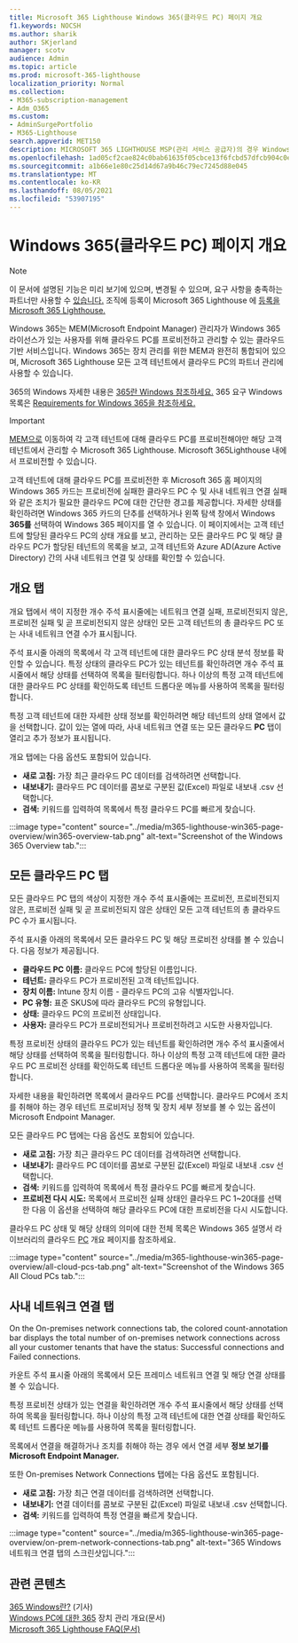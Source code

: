 ```yaml
---
title: Microsoft 365 Lighthouse Windows 365(클라우드 PC) 페이지 개요
f1.keywords: NOCSH
ms.author: sharik
author: SKjerland
manager: scotv
audience: Admin
ms.topic: article
ms.prod: microsoft-365-lighthouse
localization_priority: Normal
ms.collection:
- M365-subscription-management
- Adm_O365
ms.custom:
- AdminSurgePortfolio
- M365-Lighthouse
search.appverid: MET150
description: MICROSOFT 365 LIGHTHOUSE MSP(관리 서비스 공급자)의 경우 Windows 365(클라우드 PC) 페이지에 대해 자세히 알아보십시오.
ms.openlocfilehash: 1ad05cf2cae824c0bab61635f05cbce13f6fcbd57dfcb904c0e53fd3b25e9ab0
ms.sourcegitcommit: a1b66e1e80c25d14d67a9b46c79ec7245d88e045
ms.translationtype: MT
ms.contentlocale: ko-KR
ms.lasthandoff: 08/05/2021
ms.locfileid: "53907195"
---
```

# <a name="windows-365-cloud-pcs-page-overview"></a>Windows 365(클라우드 PC) 페이지 개요  

> [!NOTE]
> 이 문서에 설명된 기능은 미리 보기에 있으며, 변경될 수 있으며, 요구 사항을 충족하는 파트너만 사용할 수 [있습니다.](m365-lighthouse-requirements.md) 조직에 등록이 Microsoft 365 Lighthouse 에 [등록을 Microsoft 365 Lighthouse.](m365-lighthouse-sign-up.md)
  
Windows 365는 MEM(Microsoft Endpoint Manager) 관리자가 Windows 365 라이선스가 있는 사용자를 위해 클라우드 PC를 프로비전하고 관리할 수 있는 클라우드 기반 서비스입니다. Windows 365는 장치 관리를 위한 MEM과 완전히 통합되어 있으며, Microsoft 365 Lighthouse 모든 고객 테넌트에서 클라우드 PC의 파트너 관리에 사용할 수 있습니다.

365의 Windows 자세한 내용은 [365란 Windows 참조하세요.](/windows-365/overview) 365 요구 Windows 목록은 [Requirements for Windows 365을 참조하세요.](/windows-365/requirements)

> [!IMPORTANT]
> [MEM으로](https://go.microsoft.com/fwlink/p/?linkid=2150463) 이동하여 각 고객 테넌트에 대해 클라우드 PC를 프로비전해야만 해당 고객 테넌트에서 관리할 수 Microsoft 365 Lighthouse. Microsoft 365Lighthouse 내에서 프로비전할 수 있습니다.

고객 테넌트에 대해 클라우드 PC를 프로비전한 후 Microsoft 365 홈 페이지의 Windows 365 카드는 프로비전에 실패한 클라우드 PC 수 및 사내 네트워크 연결 실패와 같은 조치가 필요한 클라우드 PC에 대한 간단한 경고를 제공합니다. 자세한 상태를 확인하려면 Windows 365 카드의 단추를 선택하거나 왼쪽 탐색 창에서 Windows **365를** 선택하여 Windows 365 페이지를 열 수 있습니다. 이 페이지에서는 고객 테넌트에 할당된 클라우드 PC의 상태 개요를 보고, 관리하는 모든 클라우드 PC 및 해당 클라우드 PC가 할당된 테넌트의 목록을 보고, 고객 테넌트와 Azure AD(Azure Active Directory) 간의 사내 네트워크 연결 및 상태를 확인할 수 있습니다.

## <a name="overview-tab"></a>개요 탭

개요 탭에서 색이 지정한 개수 주석 표시줄에는 네트워크 연결 실패, 프로비전되지 않은, 프로비전 실패 및 곧 프로비전되지 않은 상태인 모든 고객 테넌트의 총 클라우드 PC 또는 사내 네트워크 연결 수가 표시됩니다.

주석 표시줄 아래의 목록에서 각 고객 테넌트에 대한 클라우드 PC 상태 분석 정보를 확인할 수 있습니다. 특정 상태의 클라우드 PC가 있는 테넌트를 확인하려면 개수 주석 표시줄에서 해당 상태를 선택하여 목록을 필터링합니다. 하나 이상의 특정 고객 테넌트에 대한 클라우드  PC 상태를 확인하도록 테넌트 드롭다운 메뉴를 사용하여 목록을 필터링합니다.

특정 고객 테넌트에 대한 자세한 상태 정보를 확인하려면 해당 테넌트의 상태 열에서 값을 선택합니다. 값이 있는 열에 따라, 사내 네트워크 연결 또는 모든 클라우드 **PC** 탭이 열리고 추가 정보가 표시됩니다. 

개요 탭에는 다음 옵션도 포함되어 있습니다.

- **새로 고침:** 가장 최근 클라우드 PC 데이터를 검색하려면 선택합니다.
- **내보내기:** 클라우드 PC 데이터를 콤보로 구분된 값(Excel) 파일로 내보내 .csv 선택합니다.
- **검색:** 키워드를 입력하여 목록에서 특정 클라우드 PC를 빠르게 찾습니다.

:::image type="content" source="../media/m365-lighthouse-win365-page-overview/win365-overview-tab.png" alt-text="Screenshot of the Windows 365 Overview tab.":::

## <a name="all-cloud-pcs-tab"></a>모든 클라우드 PC 탭

모든 클라우드 PC 탭의 색상이 지정한 개수 주석 표시줄에는 프로비전, 프로비전되지 않은, 프로비전 실패 및 곧 프로비전되지 않은 상태인 모든 고객 테넌트의 총 클라우드 PC 수가 표시됩니다.

주석 표시줄 아래의 목록에서 모든 클라우드 PC 및 해당 프로비전 상태를 볼 수 있습니다. 다음 정보가 제공됩니다.

- **클라우드 PC 이름:** 클라우드 PC에 할당된 이름입니다.
- **테넌트:** 클라우드 PC가 프로비전된 고객 테넌트입니다.
- **장치 이름:** Intune 장치 이름 - 클라우드 PC의 고유 식별자입니다.
- **PC 유형:** 표준 SKUS에 따라 클라우드 PC의 유형입니다.
- **상태:** 클라우드 PC의 프로비전 상태입니다.
- **사용자:** 클라우드 PC가 프로비전되거나 프로비전하려고 시도한 사용자입니다.

특정 프로비전 상태의 클라우드 PC가 있는 테넌트를 확인하려면 개수 주석 표시줄에서 해당 상태를 선택하여 목록을 필터링합니다. 하나 이상의 특정 고객 테넌트에 대한 클라우드 PC  프로비전 상태를 확인하도록 테넌트 드롭다운 메뉴를 사용하여 목록을 필터링합니다.

자세한 내용을 확인하려면 목록에서 클라우드 PC를 선택합니다. 클라우드 PC에서 조치를 취해야 하는 경우 테넌트 프로비저닝 정책 및 장치 세부 정보를 볼 수 있는 옵션이 Microsoft Endpoint Manager.

모든 클라우드 PC 탭에는 다음 옵션도 포함되어 있습니다.

- **새로 고침:** 가장 최근 클라우드 PC 데이터를 검색하려면 선택합니다.
- **내보내기:** 클라우드 PC 데이터를 콤보로 구분된 값(Excel) 파일로 내보내 .csv 선택합니다.
- **검색:** 키워드를 입력하여 목록에서 특정 클라우드 PC를 빠르게 찾습니다.
- **프로비전 다시 시도:** 목록에서 프로비전 실패 상태인 클라우드 PC 1~20대를 선택한 다음 이 옵션을 선택하여 해당 클라우드 PC에 대한 프로비전을 다시 시도합니다. 

클라우드 PC 상태 및 해당 상태의 의미에 대한 전체 목록은 Windows 365 설명서 라이브러리의 클라우드 [PC](/windows-365/device-management-overview#cloud-pc-overview-page) 개요 페이지를 참조하세요.

:::image type="content" source="../media/m365-lighthouse-win365-page-overview/all-cloud-pcs-tab.png" alt-text="Screenshot of the Windows 365 All Cloud PCs tab.":::

## <a name="on-premises-network-connections-tab"></a>사내 네트워크 연결 탭

On the On-premises network connections tab, the colored count-annotation bar displays the total number of on-premises network connections across all your customer tenants that have the status: Successful connections and Failed connections.

카운트 주석 표시줄 아래의 목록에서 모든 프레미스 네트워크 연결 및 해당 연결 상태를 볼 수 있습니다.

특정 프로비전 상태가 있는 연결을 확인하려면 개수 주석 표시줄에서 해당 상태를 선택하여 목록을 필터링합니다. 하나 이상의 특정 고객 테넌트에 대한 연결  상태를 확인하도록 테넌트 드롭다운 메뉴를 사용하여 목록을 필터링합니다.

목록에서 연결을 해결하거나 조치를 취해야 하는 경우 에서 연결 세부 **정보 보기를 Microsoft Endpoint Manager.**

또한 On-premises Network Connections 탭에는 다음 옵션도 포함됩니다.

- **새로 고침:** 가장 최근 연결 데이터를 검색하려면 선택합니다.
- **내보내기:** 연결 데이터를 콤보로 구분된 값(Excel) 파일로 내보내 .csv 선택합니다.
- **검색:** 키워드를 입력하여 특정 연결을 빠르게 찾습니다.

:::image type="content" source="../media/m365-lighthouse-win365-page-overview/on-prem-network-connections-tab.png" alt-text="365 Windows 네트워크 연결 탭의 스크린샷입니다.":::

## <a name="related-content"></a>관련 콘텐츠

[365 Windows란?](/windows-365/overview) (기사)\
[Windows PC에 대한 365](/windows-365/device-management-overview) 장치 관리 개요(문서)\
[Microsoft 365 Lighthouse FAQ(문서)](m365-lighthouse-faq.yml)